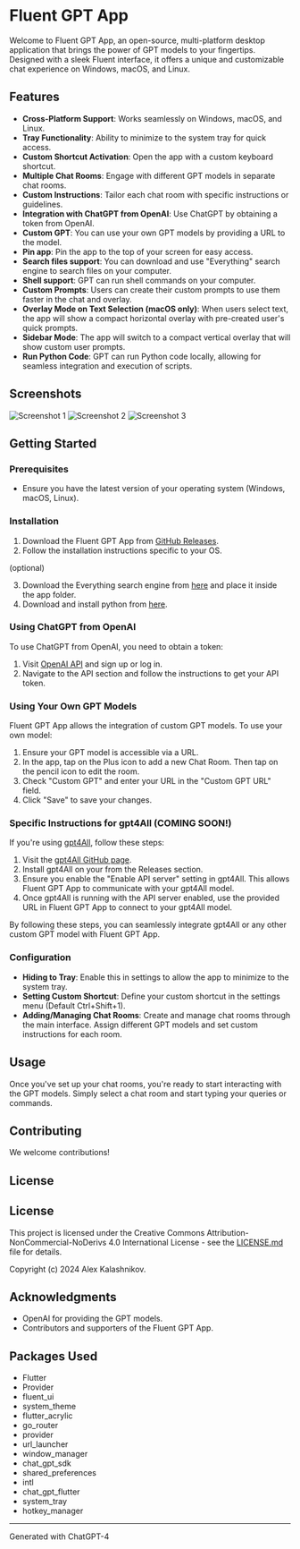 # Fluent GPT App

Welcome to Fluent GPT App, an open-source, multi-platform desktop application that brings the power of GPT models to your fingertips. Designed with a sleek Fluent interface, it offers a unique and customizable chat experience on Windows, macOS, and Linux.

## Features

- **Cross-Platform Support**: Works seamlessly on Windows, macOS, and Linux.
- **Tray Functionality**: Ability to minimize to the system tray for quick access.
- **Custom Shortcut Activation**: Open the app with a custom keyboard shortcut.
- **Multiple Chat Rooms**: Engage with different GPT models in separate chat rooms.
- **Custom Instructions**: Tailor each chat room with specific instructions or guidelines.
- **Integration with ChatGPT from OpenAI**: Use ChatGPT by obtaining a token from OpenAI.
- **Custom GPT**: You can use your own GPT models by providing a URL to the model. 
- **Pin app**: Pin the app to the top of your screen for easy access.
- **Search files support**: You can download and use "Everything" search engine to search files on your computer.
- **Shell support**: GPT can run shell commands on your computer.
- **Custom Prompts**: Users can create their custom prompts to use them faster in the chat and overlay.
- **Overlay Mode on Text Selection (macOS only)**: When users select text, the app will show a compact horizontal overlay with pre-created user's quick prompts.
- **Sidebar Mode**: The app will switch to a compact vertical overlay that will show custom user prompts.
- **Run Python Code**: GPT can run Python code locally, allowing for seamless integration and execution of scripts.

## Screenshots

![Screenshot 1](1.png)
![Screenshot 2](2.png)
![Screenshot 3](3.png)

## Getting Started

### Prerequisites

- Ensure you have the latest version of your operating system (Windows, macOS, Linux).

### Installation

1. Download the Fluent GPT App from [GitHub Releases](#).
2. Follow the installation instructions specific to your OS.

(optional)

3. Download the Everything search engine from [here](https://www.voidtools.com/support/everything/command_line_interface/) and place it inside the app folder.
4. Download and install python from [here](https://www.python.org/downloads/).

### Using ChatGPT from OpenAI

To use ChatGPT from OpenAI, you need to obtain a token:

1. Visit [OpenAI API](https://beta.openai.com/signup/) and sign up or log in.
2. Navigate to the API section and follow the instructions to get your API token.

### Using Your Own GPT Models

Fluent GPT App allows the integration of custom GPT models. To use your own model:

1. Ensure your GPT model is accessible via a URL.
2. In the app, tap on the Plus icon to add a new Chat Room. Then tap on the pencil icon to edit the room.
3. Check "Custom GPT" and enter your URL in the "Custom GPT URL" field.
4. Click "Save" to save your changes.

### Specific Instructions for gpt4All (COMING SOON!)

If you're using [gpt4All](https://github.com/nomic-ai/gpt4all), follow these steps:

1. Visit the [gpt4All GitHub page](https://github.com/nomic-ai/gpt4all).
2. Install gpt4All on your from the Releases section.
3. Ensure you enable the "Enable API server" setting in gpt4All. This allows Fluent GPT App to communicate with your gpt4All model.
4. Once gpt4All is running with the API server enabled, use the provided URL in Fluent GPT App to connect to your gpt4All model.

By following these steps, you can seamlessly integrate gpt4All or any other custom GPT model with Fluent GPT App.

### Configuration

- **Hiding to Tray**: Enable this in settings to allow the app to minimize to the system tray.
- **Setting Custom Shortcut**: Define your custom shortcut in the settings menu (Default Ctrl+Shift+1).
- **Adding/Managing Chat Rooms**: Create and manage chat rooms through the main interface. Assign different GPT models and set custom instructions for each room.

## Usage

Once you've set up your chat rooms, you're ready to start interacting with the GPT models. Simply select a chat room and start typing your queries or commands.

## Contributing

We welcome contributions!

## License

## License

This project is licensed under the Creative Commons Attribution-NonCommercial-NoDerivs 4.0 International License - see the [LICENSE.md](LICENSE.md) file for details.

Copyright (c) 2024 Alex Kalashnikov.

## Acknowledgments

- OpenAI for providing the GPT models.
- Contributors and supporters of the Fluent GPT App.

## Packages Used
- Flutter
- Provider
- fluent_ui
- system_theme
- flutter_acrylic
- go_router
- provider
- url_launcher
- window_manager
- chat_gpt_sdk
- shared_preferences
- intl
- chat_gpt_flutter
- system_tray
- hotkey_manager

---
Generated with ChatGPT-4